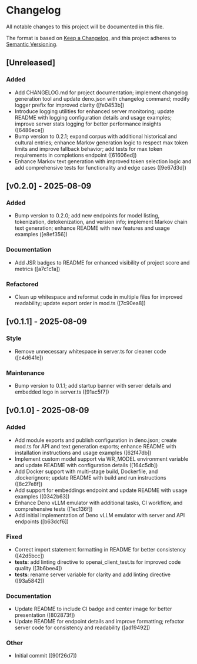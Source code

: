 # Changelog

All notable changes to this project will be documented in this file.

The format is based on [Keep a Changelog](https://keepachangelog.com/en/1.0.0/), and this project
adheres to [Semantic Versioning](https://semver.org/spec/v2.0.0.html).

## [Unreleased]

### Added

- Add CHANGELOG.md for project documentation; implement changelog generation tool and update
  deno.json with changelog command; modify logger prefix for improved clarity ([fe0453b])
- Introduce logging utilities for enhanced server monitoring; update README with logging
  configuration details and usage examples; improve server stats logging for better performance
  insights ([6486ece])
- Bump version to 0.2.1; expand corpus with additional historical and cultural entries; enhance
  Markov generation logic to respect max token limits and improve fallback behavior; add tests for
  max token requirements in completions endpoint ([61606ed])
- Enhance Markov text generation with improved token selection logic and add comprehensive tests for
  functionality and edge cases ([9e67d3d])

## [v0.2.0] - 2025-08-09

### Added

- Bump version to 0.2.0; add new endpoints for model listing, tokenization, detokenization, and
  version info; implement Markov chain text generation; enhance README with new features and usage
  examples ([e8ef356])

### Documentation

- Add JSR badges to README for enhanced visibility of project score and metrics ([a7c1c1a])

### Refactored

- Clean up whitespace and reformat code in multiple files for improved readability; update export
  order in mod.ts ([7c90ea8])

## [v0.1.1] - 2025-08-09

### Style

- Remove unnecessary whitespace in server.ts for cleaner code ([c4d641e])

### Maintenance

- Bump version to 0.1.1; add startup banner with server details and embedded logo in server.ts
  ([91ac5f7])

## [v0.1.0] - 2025-08-09

### Added

- Add module exports and publish configuration in deno.json; create mod.ts for API and text
  generation exports; enhance README with installation instructions and usage examples ([62f47db])
- Implement custom model support via WR_MODEL environment variable and update README with
  configuration details ([164c5db])
- Add Docker support with multi-stage build, Dockerfile, and .dockerignore; update README with build
  and run instructions ([8c27e8f])
- Add support for embeddings endpoint and update README with usage examples ([0342b63])
- Enhance Deno vLLM emulator with additional tasks, CI workflow, and comprehensive tests ([1ec136f])
- Add initial implementation of Deno vLLM emulator with server and API endpoints ([b63dcf6])

### Fixed

- Correct import statement formatting in README for better consistency ([42d5bcc])
- **tests**: add linting directive to openai_client_test.ts for improved code quality ([3b6bee4])
- **tests**: rename server variable for clarity and add linting directive ([93a5842])

### Documentation

- Update README to include CI badge and center image for better presentation ([802873f])
- Update README for endpoint details and improve formatting; refactor server code for consistency
  and readability ([ad19492])

### Other

- Initial commit ([90f26d7])
